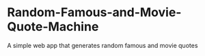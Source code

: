 # Random-Famous-and-Movie-Quote-Machine
A simple web app that generates random famous and movie quotes
